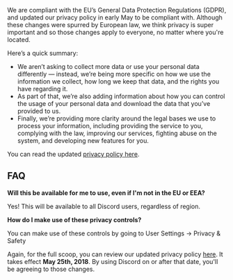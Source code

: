 <p><span style="font-weight: 400;">We are compliant with the EU’s General Data Protection Regulations (GDPR), and updated our privacy policy in early May to be compliant with. Although these changes were spurred by European law, we think privacy is super important and so those changes apply to everyone, no matter where you're located.</span></p>
<p><span style="font-weight: 400;">Here’s a quick summary:</span></p>
<ul>
    <li style="font-weight: 400;"><span style="font-weight: 400;">We aren’t asking to collect more data or use your personal data differently — instead, we’re being more specific on how we use the information we collect, how long we keep that data, and the rights you have regarding it.</span></li>
    <li style="font-weight: 400;"><span style="font-weight: 400;">As part of that, we’re also adding information about how you can control the usage of your personal data and download the data that you’ve provided to us.</span></li>
    <li style="font-weight: 400;"><span style="font-weight: 400;">Finally, we’re providing more clarity around the legal bases we use to process your information, including providing the service to you, complying with the law, improving our services, fighting abuse on the system, and developing new features for you.</span></li>
</ul>
<p><span style="font-weight: 400;">You can read the updated <a href="http://discord.com/privacy" target="_blank" rel="noopener">privacy policy here</a>.</span></p>
<h2>FAQ</h2>
<p><strong>Will this be available for me to use, even if I'm not in the EU or EEA?</strong></p>
<p>Yes! This will be available to all Discord users, regardless of region. </p>
<p><strong>How do I make use of these privacy controls?</strong></p>
<p>You can make use of these controls by going to User Settings -&gt; Privacy &amp; Safety</p>
<p>Again, for the full scoop, you can review our updated privacy policy <a href="https://discord.com/privacy" target="_blank" rel="noopener">here</a>. It takes effect <strong>May 25th, 2018</strong>. By using Discord on or after that date, you'll be agreeing to those changes.</p>